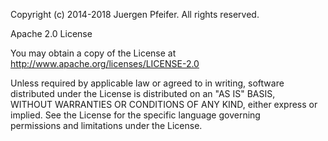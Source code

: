 Copyright (c) 2014-2018 Juergen Pfeifer. All rights reserved. 

Apache 2.0 License 

You may obtain a copy of the License at 
http://www.apache.org/licenses/LICENSE-2.0 

Unless required by applicable law or agreed to in writing, software  
distributed under the License is distributed on an "AS IS" BASIS,  
WITHOUT WARRANTIES OR CONDITIONS OF ANY KIND, either express or  
implied. See the License for the specific language governing  
permissions and limitations under the License. 
